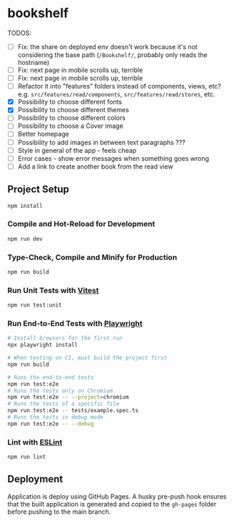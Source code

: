 # bookshelf

TODOS:
- [ ] Fix: the share on deployed env doesn't work because it's not considering the base path (`/Bookshelf/`, probably only reads the hostname)
- [ ] Fix: next page in mobile scrolls up, terrible
- [ ] Fix: next page in mobile scrolls up, terrible
- [ ] Refactor it into "features" folders instead of components, views, etc?
      e.g. `src/features/read/components`, `src/features/read/stores`, etc.
- [x] Possibility to choose different fonts
- [x] Possibility to choose different themes
- [ ] Possibility to choose different colors
- [ ] Possibility to choose a Cover image
- [ ] Better homepage
- [ ] Possibility to add images in between text paragraphs ???
- [ ] Style in general of the app - feels cheap
- [ ] Error cases - show error messages when something goes wrong
- [ ] Add a link to create another book from the read view

## Project Setup

```sh
npm install
```

### Compile and Hot-Reload for Development

```sh
npm run dev
```

### Type-Check, Compile and Minify for Production

```sh
npm run build
```

### Run Unit Tests with [Vitest](https://vitest.dev/)

```sh
npm run test:unit
```

### Run End-to-End Tests with [Playwright](https://playwright.dev)

```sh
# Install browsers for the first run
npx playwright install

# When testing on CI, must build the project first
npm run build

# Runs the end-to-end tests
npm run test:e2e
# Runs the tests only on Chromium
npm run test:e2e -- --project=chromium
# Runs the tests of a specific file
npm run test:e2e -- tests/example.spec.ts
# Runs the tests in debug mode
npm run test:e2e -- --debug
```

### Lint with [ESLint](https://eslint.org/)

```sh
npm run lint
```

## Deployment

Application is deploy using GitHub Pages.
A husky pre-push hook ensures that the built application is generated
and copied to the `gh-pages` folder before pushing to the main branch.

